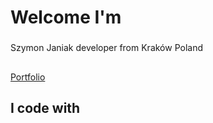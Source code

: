 <h1 align="left">Welcome I'm</h1>

###

<p align="left">Szymon Janiak developer from Kraków Poland</p>

###

<h2 align="left"></h2> 
<a href="(https://szymonjaniak.vercel.app/" >Portfolio</a>

###


###

<h2 align="left">I code with</h2>

###



###
